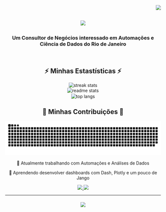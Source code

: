 <img align="right" src="https://visitor-badge.laobi.icu/badge?page_id=luizlobao.luizlobao" />

<h1 align="center">
    <img src="https://readme-typing-svg.herokuapp.com/?font=Righteous&size=35&center=true&vCenter=true&width=500&height=70&duration=4000&lines=Olá+!+👋;+Eu+sou+Luiz+Lobão!;" />
</h1>

<h3 align="center">Um Consultor de Negócios interessado em Automações e Ciência de Dados do Rio de Janeiro</h3>

<br/>

<h2 align="center">⚡ Minhas Estastísticas ⚡</h2>
<div align=center>
  <img width=390 src="https://streak-stats.demolab.com/?user=luizlobao&count_private=true&theme=dracula&border_radius=10" alt="streak stats" />
  <br/>
  <img width=390  src="https://github-readme-stats.vercel.app/api?username=luizlobao&count_private=true&show_icons=true&theme=dracula&rank_icon=github&border_radius=10" alt="readme stats" />
  <br/>
  <img width=390 align="center" src="https://github-readme-stats.vercel.app/api/top-langs/?username=luizlobao&hide=HTML&langs_count=8&layout=compact&theme=dracula&border_radius=10&size_weight=0.5&count_weight=0.5&exclude_repo=github-readme-stats" alt="top langs" />
</div>
<div align="center">

 <div align="center">
  <h2>🐍 Minhas Contribuições 🐍</h2>
  <img alt="snake eating my contributions" src="https://raw.githubusercontent.com/luizlobao/luizlobao/output/github-contribution-grid-snake-dark.svg?palette=github-dark" />
   
  <br/>
  
 🔭 Atualmente trabalhando com Automações e Análises de Dados
 
 🌱 Aprendendo desenvolver dashboards com Dash, Plotly e um pouco de Jango
 
 </div>
 
<div align="center"> 
  <a href="mailto:luiz@lobao.com">
    <img src="https://img.shields.io/badge/Gmail-333333?style=for-the-badge&logo=gmail&logoColor=red" />
  </a>
  <a href="https://linkedin.com/in/luizlobao" target="_blank">
    <img src="https://img.shields.io/badge/LinkedIn-0077B5?style=for-the-badge&logo=linkedin&logoColor=white" target="_blank" />
  </a>
</div>
<hr/>

<h3 align="center">
    <img src="https://readme-typing-svg.herokuapp.com/?font=Righteous&size=25&center=true&vCenter=true&width=500&height=70&duration=4000&lines=Obrigado+pela+visita+✌️;Me+envie+uma+mensagem+no+Linkedin!;Abraços+:)">
</h3>

<br/>

